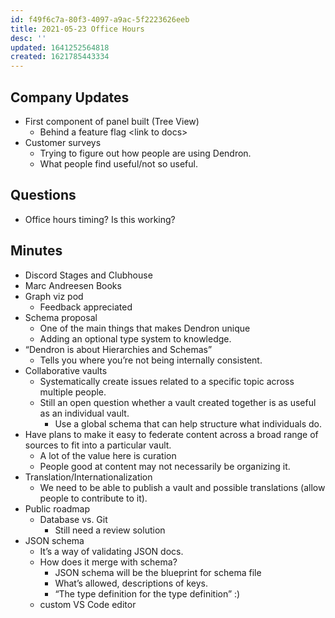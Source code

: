 ```yaml
---
id: f49f6c7a-80f3-4097-a9ac-5f2223626eeb
title: 2021-05-23 Office Hours
desc: ''
updated: 1641252564818
created: 1621785443334
---
```


## Company Updates

-   First component of panel built (Tree View)
    -   Behind a feature flag &lt;link to docs>
-   Customer surveys
    -   Trying to figure out how people are using Dendron.
    -   What people find useful/not so useful.

## Questions

-   Office hours timing? Is this working?

## Minutes

-   Discord Stages and Clubhouse
-   Marc Andreesen Books
-   Graph viz pod
    -   Feedback appreciated
-   Schema proposal
    -   One of the main things that makes Dendron unique
    -   Adding an optional type system to knowledge.
-   “Dendron is about Hierarchies and Schemas”
    -   Tells you where you’re not being internally consistent.
-   Collaborative vaults
    -   Systematically create issues related to a specific topic across multiple people.
    -   Still an open question whether a vault created together is as useful as an individual vault.
        -   Use a global schema that can help structure what individuals do.
-   Have plans to make it easy to federate content across a broad range of sources to fit into a particular vault.
    -   A lot of the value here is curation
    -   People good at content may not necessarily be organizing it.
-   Translation/Internationalization
    -   We need to be able to publish a vault and possible translations (allow people to contribute to it).
-   Public roadmap
    -   Database vs. Git
        -   Still need a review solution
-   JSON schema
    -   It’s a way of validating JSON docs.
    -   How does it merge with schema?
        -   JSON schema will be the blueprint for schema file
        -   What’s allowed, descriptions of keys.
        -   “The type definition for the type definition” :)
    -   custom VS Code editor
